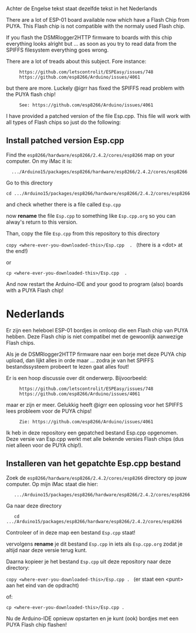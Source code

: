 Achter de Engelse tekst staat dezelfde tekst in het Nederlands

There are a lot of ESP-01 board available now which have a Flash Chip from PUYA.
This Flash chip is not compatible with the normaly used Flash chip.

If you flash the DSMRlogger2HTTP firmware to boards with this chip everything looks alright but ...
as soon as you try to read data from the SPIFFS filesystem everything goes wrong.

There are a lot of treads about this subject. Fore instance:

```
     https://github.com/letscontrolit/ESPEasy/issues/748
     https://github.com/esp8266/Arduino/issues/4061
```

but there are more. Luckely @igrr has fixed the SPIFFS read problem with the PUYA flash chip!

```
     See: https://github.com/esp8266/Arduino/issues/4061
```

I have provided a patched version of the file Esp.cpp. This file will work with all types of Flash
chips so just do the following:

## Install patched version Esp.cpp
Find the ```esp8266/hardware/esp8266/2.4.2/cores/esp8266``` map on your computer. On my iMac it is:

```   .../Arduino15/packages/esp8266/hardware/esp8266/2.4.2/cores/esp8266 ```

Go to this directory

``` cd .../Arduino15/packages/esp8266/hardware/esp8266/2.4.2/cores/esp8266 ```

and check whether there is a file called ```Esp.cpp```

now **rename** the file ```Esp.cpp``` to something like ```Esp.cpp.org``` so you can alway's return to this version.

Than, copy the file ```Esp.cpp``` from this repository to this directory

```copy <where-ever-you-downloaded-this>/Esp.cpp  . ``` (there is a &lt;dot&gt; at the end!)

or

```cp <where-ever-you-downloaded-this>/Esp.cpp  . ``` 

And now restart the Arduino-IDE and your good to program (also) boards with a PUYA Flash chip!

# Nederlands
Er zijn een heleboel ESP-01 bordjes in omloop die een Flash chip van PUYA hebben.
Deze Flash chip is niet compatibel met de gewoonlijk aanwezige Flash chips.

Als je de DSMRlogger2HTTP firmware naar een borje met deze PUYA chip upload, dan lijkt alles in orde maar ...
zodra je van het SPIFFS bestandssysteem probeert te lezen gaat alles fout!

Er is een hoop discussie over dit onderwerp. Bijvoorbeeld:
```
     https://github.com/letscontrolit/ESPEasy/issues/748
     https://github.com/esp8266/Arduino/issues/4061
```
maar er zijn er meer. Gelukkig heeft @igrr een oplossing voor het SPIFFS lees probleem voor de PUYA chips!
```
     Zie: https://github.com/esp8266/Arduino/issues/4061
```
Ik heb in deze repository een gepatched bestand Esp.cpp opgenomen. Deze versie van Esp.cpp werkt met 
alle bekende versies Flash chips (dus niet alleen voor de PUYA chip!).

## Installeren van het gepatchte Esp.cpp bestand
Zoek de ```esp8266/hardware/esp8266/2.4.2/cores/esp8266``` directory op jouw computer. Op mijn iMac staat die hier:
```
   .../Arduino15/packages/esp8266/hardware/esp8266/2.4.2/cores/esp8266 
```
Ga naar deze directory
```
   cd .../Arduino15/packages/esp8266/hardware/esp8266/2.4.2/cores/esp8266 
```
Controleer of in deze map een bestand ```Esp.cpp``` staat!

vervolgens **rename** je dit bestand ```Esp.cpp``` in iets als ```Esp.cpp.org``` zodat 
je altijd naar deze versie terug kunt.

Daarna kopieer je het bestand ```Esp.cpp``` uit deze repository naar deze directory:

```copy <where-ever-you-downloaded-this>/Esp.cpp . ``` (er staat een &lt;punt&gt; aan het eind van de opdracht)

of:

```cp <where-ever-you-downloaded-this>/Esp.cpp . ``` 

Nu de Arduino-IDE opnieuw opstarten en je kunt (ook) bordjes met een PUYA Flash chip flashen!
